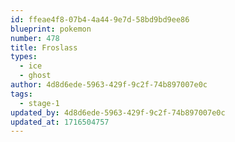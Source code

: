 ```yaml
---
id: ffeae4f8-07b4-4a44-9e7d-58bd9bd9ee86
blueprint: pokemon
number: 478
title: Froslass
types:
  - ice
  - ghost
author: 4d8d6ede-5963-429f-9c2f-74b897007e0c
tags:
  - stage-1
updated_by: 4d8d6ede-5963-429f-9c2f-74b897007e0c
updated_at: 1716504757
---
```

